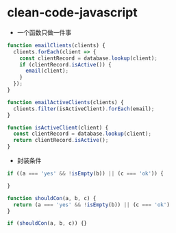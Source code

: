# clean-code-javascript

- 一个函数只做一件事

<Badge text="劣" type="warning" />

```js
function emailClients(clients) {
  clients.forEach(client => {
    const clientRecord = database.lookup(client);
    if (clientRecord.isActive()) {
      email(client);
    }
  });
}
```
<Badge text="优" type="tip" />

```js
function emailActiveClients(clients) {
  clients.filter(isActiveClient).forEach(email);
}

function isActiveClient(client) {
  const clientRecord = database.lookup(client);
  return clientRecord.isActive();
}
```

- 封装条件

<Badge text="劣" type="warning" />

```js
if ((a === 'yes' && !isEmpty(b)) || (c === 'ok')) {

}
```

<Badge text="优" type="tip" />

```js
function shouldCon(a, b, c) {
  return (a === 'yes' && !isEmpty(b)) || (c === 'ok')
}

if (shouldCon(a, b, c)) {}
```
